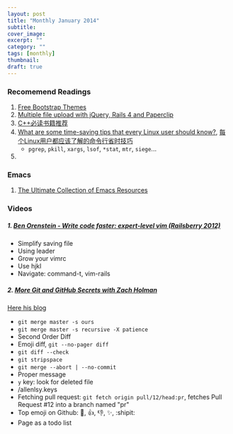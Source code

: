 ```yaml
---
layout: post
title: "Monthly January 2014"
subtitle:
cover_image:
excerpt: ""
category: ""
tags: [monthly]
thumbnail:
draft: true
---
```


### Recomemend Readings

1. [Free Bootstrap Themes](http://www.blacktie.co/)
2. [Multiple file upload with jQuery, Rails 4 and Paperclip](http://5minutenpause.com/blog/2013/09/04/multiple-file-upload-with-jquery-rails-4-and-paperclip/)
3. [C++必读书籍推荐](http://bestcbooks.com/recommended-cpp-books)
4. [What are some time-saving tips that every Linux user should know?](http://www.quora.com/Linux/What-are-some-time-saving-tips-that-every-Linux-user-should-know#step=6), [每个Linux用户都应该了解的命令行省时技巧](http://blog.jobbole.com/54425/)
	* `pgrep`, `pkill`, `xargs`, `lsof`, `*stat`, `mtr`, `siege`...
5. 	

### Emacs

1. [The Ultimate Collection of Emacs Resources](http://batsov.com/articles/2011/11/30/the-ultimate-collection-of-emacs-resources/)


### Videos

##### 1. [Ben Orenstein - Write code faster: expert-level vim (Railsberry 2012)](https://www.youtube.com/watch?v=SkdrYWhh-8s)

* Simplify saving file
* Using leader
* Grow your vimrc
* Use hjkl
* Navigate: command-t, vim-rails

##### 2.  [More Git and GitHub Secrets with Zach Holman](https://vimeo.com/76197230)

[Here his blog](http://zachholman.com/talk/more-git-and-github-secrets/)

* `git merge master -s ours`
* `git merge master -s recursive -X patience`
* Second Order Diff
* Emoji diff, `git --no-pager diff`
* `git diff --check`
* `git stripspace`
* `git merge --abort | --no-commit`
* Proper message
* `y` key: look for deleted file
* /allenlsy.keys
* Fetching pull request: `git fetch origin pull/12/head:pr`, fetches Pull Request #12 into a branch named "pr"
* Top emoji on Github: :clap:, :+1:, :-1:, :sparkles:, :shipit:
* Page as a todo list


